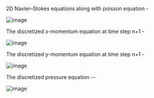 2D Navier–Stokes equations along with poisson equation -

![image](https://github.com/Swadesh03/Navier-Stokes_Cpp/assets/118707050/351fc933-7e3a-4d84-af05-8696980124ce)

The discretized x-momentum equation at time step n+1  -

![image](https://github.com/Swadesh03/Navier-Stokes_Cpp/assets/118707050/d4e2c050-b546-451f-9fe4-eba9ad4f3024)

The discretized y-momentum equation at time step n+1  -

![image](https://github.com/Swadesh03/Navier-Stokes_Cpp/assets/118707050/fbc3444b-2ee1-4c1b-afa9-a65b29826a37)

The discretized pressure equation -- 

![image](https://github.com/Swadesh03/Navier-Stokes_Cpp/assets/118707050/c173e5da-dad8-4cd4-9fbf-0bcf3fbac867)




